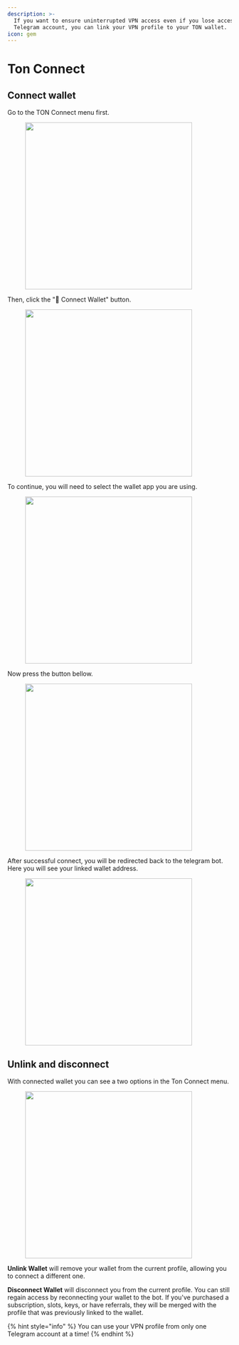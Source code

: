 ```yaml
---
description: >-
  If you want to ensure uninterrupted VPN access even if you lose access to your
  Telegram account, you can link your VPN profile to your TON wallet.
icon: gem
---
```


# Ton Connect

## Connect wallet <a href="#begin" id="begin"></a>

Go to the TON Connect menu first.

<div align="left">

<figure><picture><source srcset="../.gitbook/assets/image (1).png" media="(prefers-color-scheme: dark)"><img src="../.gitbook/assets/image.png" alt="" width="375"></picture><figcaption></figcaption></figure>

</div>

Then, click the "🔗 Connect Wallet" button.

<div align="left">

<figure><picture><source srcset="../.gitbook/assets/image (3).png" media="(prefers-color-scheme: dark)"><img src="../.gitbook/assets/image (2).png" alt="" width="375"></picture><figcaption></figcaption></figure>

</div>

To continue, you will need to select the wallet app you are using.

<div align="left">

<figure><picture><source srcset="../.gitbook/assets/image (5).png" media="(prefers-color-scheme: dark)"><img src="../.gitbook/assets/image (4).png" alt="" width="375"></picture><figcaption></figcaption></figure>

</div>

Now press the button bellow.

<div align="left">

<figure><picture><source srcset="../.gitbook/assets/image (7).png" media="(prefers-color-scheme: dark)"><img src="../.gitbook/assets/image (6).png" alt="" width="375"></picture><figcaption></figcaption></figure>

</div>

After successful connect, you will be redirected back to the telegram bot. Here you will see your linked wallet address.

<div align="left">

<figure><picture><source srcset="../.gitbook/assets/image (9).png" media="(prefers-color-scheme: dark)"><img src="../.gitbook/assets/image (8).png" alt="" width="375"></picture><figcaption></figcaption></figure>

</div>



## Unlink and disconnect

With connected wallet you can see a two options in the Ton Connect menu.

<div align="left">

<figure><picture><source srcset="../.gitbook/assets/image (11).png" media="(prefers-color-scheme: dark)"><img src="../.gitbook/assets/image (10).png" alt="" width="375"></picture><figcaption></figcaption></figure>

</div>

**Unlink Wallet** will remove your wallet from the current profile, allowing you to connect a different one.

**Disconnect Wallet** will disconnect you from the current profile. You can still regain access by reconnecting your wallet to the bot. If you've purchased a subscription, slots, keys, or have referrals, they will be merged with the profile that was previously linked to the wallet.

{% hint style="info" %}
You can use your VPN profile from only one Telegram account at a time!
{% endhint %}
